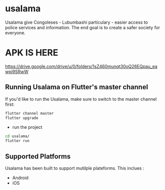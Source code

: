 # usalama

Usalama give Congoleses - Lubumbashi particulary - easier access to police services and information. The end goal is to create a safer society for everyone.

# APK IS HERE 

https://drive.google.com/drive/u/0/folders/1sZ460munqt30oQ26EQpau_eawpi9SRwW


## Running Usalama on Flutter's master channel

If you'd like to run the Usalama, make sure to switch to the master channel
first:

```bash
flutter channel master
flutter upgrade
```

- run the project 

```bash
cd usalama/
flutter run
```

## Supported Platforms

Usalama has been built to support mutilple plateforms.
This inclues : 

- Android
- iOS
